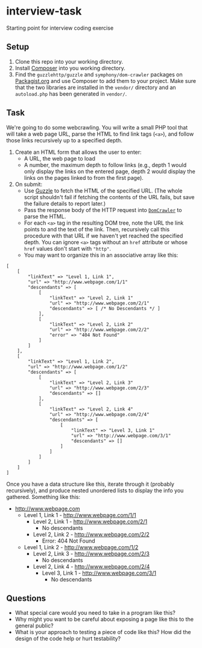 # interview-task
Starting point for interview coding exercise

## Setup

1. Clone this repo into your working directory.
2. Install [Composer](https://getcomposer.org/doc/00-intro.md) into you working directory.
3. Find the `guzzlehttp/guzzle` and `symphony/dom-crawler` packages on [Packagist.org](https://packagist.org/) and use Composer to add them to your project. Make sure that the two libraries are installed in the `vendor/` directory and an `autoload.php` has been generated in `vendor/`. 

## Task

We're going to do some webcrawling. You will write a small PHP tool that will take a web page URL, parse the HTML to find link tags (`<a>`), and follow those links recursively up to a specified depth.

1. Create an HTML form that allows the user to enter:
    - A URL, the web page to load
    - A number, the maximum depth to follow links (e.g., depth 1 would only display the links on the entered page, depth 2 would display the links on the pages linked to from the first page).
2. On submit:
    - Use [Guzzle](http://docs.guzzlephp.org/en/latest/) to fetch the HTML of the specified URL. (The whole script shouldn't fail if fetching the contents of the URL fails, but save the failure details to report later.)
    - Pass the response body of the HTTP request into [`DomCrawler`](http://symfony.com/doc/current/components/dom_crawler.html) to parse the HTML.
    - For each `<a>` tag in the resulting DOM tree, note the URL the link points to and the text of the link. Then, recursively call this procedure with that URL if we haven't yet reached the specified depth. You can ignore `<a>` tags without an `href` attribute or whose `href` values don't start with `"http"`.
    - You may want to organize this in an associative array like this:

```
[
    [
        "linkText" => "Level 1, Link 1",
        "url" => "http://www.webpage.com/1/1"
        "descendants" => [
            [
                "linkText" => "Level 2, Link 1"
                "url" => "http://www.webpage.com/2/1"
                "descendants" => [ /* No Descendants */ ]
            ],
            [
                "linkText" => "Level 2, Link 2"
                "url" => "http://www.webpage.com/2/2"
                "error" => "404 Not Found"
            ]
        ]
    ],
    [
        "linkText" => "Level 1, Link 2",
        "url" => "http://www.webpage.com/1/2"
        "descendants" => [
            [
                "linkText" => "Level 2, Link 3"
                "url" => "http://www.webpage.com/2/3"
                "descendants" => []
            ],
            [
                "linkText" => "Level 2, Link 4"
                "url" => "http://www.webpage.com/2/4"
                "descendants" => [
                    [
                        "linkText" => "Level 3, Link 1"
                        "url" => "http://www.webpage.com/3/1"
                        "descendants" => []
                    ]
                ]
            ]
        ]
    ]
]
```

Once you have a data structure like this, iterate through it (probably recursively), and produce nested unordered lists to display the info you gathered. Something like this:

- http://www.webpage.com
    - Level 1, Link 1 - http://www.webpage.com/1/1
        - Level 2, Link 1 - http://www.webpage.com/2/1
            - No descendants
        - Level 2, Link 2 - http://www.webpage.com/2/2
            - Error: 404 Not Found
    - Level 1, Link 2 - http://www.webpage.com/1/2
        - Level 2, Link 3 - http://www.webpage.com/2/3
            - No descendants
        - Level 2, Link 4 - http://www.webpage.com/2/4
            - Level 3, Link 1 - http://www.webpage.com/3/1
                - No descendants

## Questions
- What special care would you need to take in a program like this?
- Why might you want to be careful about exposing a page like this to the general public?
- What is your approach to testing a piece of code like this? How did the design of the code help or hurt testability?
